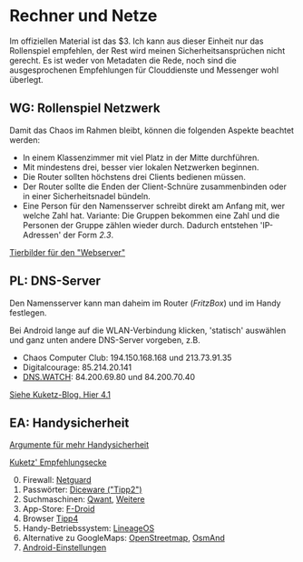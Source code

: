 # Rechner und Netze

Im offiziellen Material ist das $3. Ich kann aus dieser Einheit nur das Rollenspiel empfehlen, der Rest wird meinen Sicherheitsansprüchen nicht gerecht. Es ist weder von Metadaten die Rede, noch sind die ausgesprochenen Empfehlungen für Clouddienste und Messenger wohl überlegt.

## WG: Rollenspiel Netzwerk

Damit das Chaos im Rahmen bleibt, können die folgenden Aspekte beachtet werden:

* In einem Klassenzimmer mit viel Platz in der Mitte durchführen.
* Mit mindestens drei, besser vier lokalen Netzwerken beginnen.
* Die Router sollten höchstens drei Clients bedienen müssen.
* Der Router sollte die Enden der Client-Schnüre zusammenbinden oder in einer Sicherheitsnadel bündeln.
* Eine Person für den Namensserver schreibt direkt am Anfang mit, wer welche Zahl hat. Variante: Die Gruppen bekommen eine Zahl und die Personen der Gruppe zählen wieder durch. Dadurch entstehen 'IP-Adressen' der Form *2.3*.

[Tierbilder für den "Webserver"](https://agendaweb.org/vocabulary/animals-worksheets-resources.html)

## PL: DNS-Server

Den Namensserver kann man daheim im Router (*FritzBox*) und im Handy festlegen.

Bei Android lange auf die WLAN-Verbindung klicken, 'statisch' auswählen und ganz unten andere DNS-Server vorgeben, z.B.

* Chaos Computer Club: 194.150.168.168 und 213.73.91.35
* Digitalcourage: 85.214.20.141
* [DNS.WATCH](https://dns.watch/how-to): 84.200.69.80 und 84.200.70.40

[Siehe Kuketz-Blog. Hier 4.1](https://www.kuketz-blog.de/konfigurationsempfehlungen-android-unter-kontrolle-teil5/#more-471232)

## EA: Handysicherheit

[Argumente für mehr Handysicherheit](https://www.kuketz-blog.de/your-phone-your-data-light-android-unter-kontrolle/)

[Kuketz' Empfehlungsecke](https://www.kuketz-blog.de/empfehlungsecke/)

0. Firewall: [Netguard](https://www.kuketz-blog.de/netguard-firewall-android-unter-kontrolle-teil4/)
1. Passwörter: [Diceware ("Tipp2")](https://www.kuketz-blog.de/5-praxisnahe-tipps-fuer-mehr-it-sicherheit-echt-jetzt/)
2. Suchmaschinen: [Qwant](https://www.kuketz-blog.de/suchmaschine-qwant-naeher-betrachtet/), [Weitere](https://www.kuketz-blog.de/datenschutzfreundliche-suchmaschinen-eine-ergaenzung/)
3. App-Store: [F-Droid](https://www.kuketz-blog.de/f-droid-und-app-alternativen-android-unter-kontrolle-teil3/)
4. Browser [Tipp4](https://www.kuketz-blog.de/5-praxisnahe-tipps-fuer-mehr-it-sicherheit-echt-jetzt/)
5. Handy-Betriebssystem: [LineageOS](https://www.kuketz-blog.de/die-update-problematik-bei-android-android-unter-kontrolle-teil2/)
6. Alternative zu GoogleMaps: [OpenStreetmap](https://www.openstreetmap.de/karte.html), [OsmAnd](https://f-droid.org/packages/net.osmand.plus/)
7. [Android-Einstellungen](https://www.kuketz-blog.de/konfigurationsempfehlungen-android-unter-kontrolle-teil5/)
